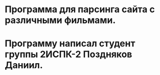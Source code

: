 # Программа для парсинга сайта с различными фильмами.
# Программу написал студент группы 2ИСПК-2 Поздняков Даниил.
